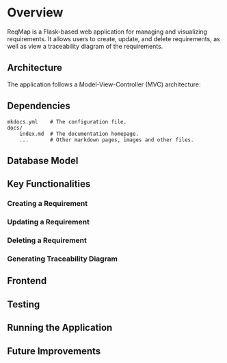 # Overview

ReqMap is a Flask-based web application for managing and visualizing requirements. It allows users to create, update, and delete requirements, as well as view a traceability diagram of the requirements.

## Architecture

The application follows a Model-View-Controller (MVC) architecture:

## Dependencies

    mkdocs.yml    # The configuration file.
    docs/
        index.md  # The documentation homepage.
        ...       # Other markdown pages, images and other files.

## Database Model

## Key Functionalities

### Creating a Requirement

### Updating a Requirement

### Deleting a Requirement

### Generating Traceability Diagram

## Frontend

## Testing

## Running the Application

## Future Improvements
